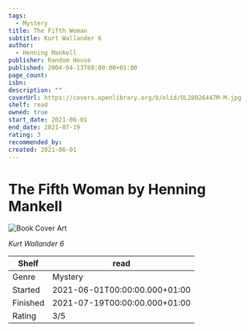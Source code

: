 ```yaml
---
tags:
  - Mystery
title: The Fifth Woman
subtitle: Kurt Wallander 6
author:
  - Henning Mankell
publisher: Random House
published: 2004-04-13T08:00:00+01:00
page_count:
isbn:
description: ""
coverUrl: https://covers.openlibrary.org/b/olid/OL28026447M-M.jpg
shelf: read
owned: true
start_date: 2021-06-01
end_date: 2021-07-19
rating: 3
recommended_by:
created: 2021-06-01
---
```


# The Fifth Woman by Henning Mankell

![Book Cover Art](https://covers.openlibrary.org/b/olid/OL28026447M-M.jpg)

_Kurt Wallander 6_

| Shelf | read |
| --- | --- |
| Genre | Mystery |
| Started | 2021-06-01T00:00:00.000+01:00 |
| Finished | 2021-07-19T00:00:00.000+01:00 |
| Rating | 3/5 |

